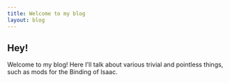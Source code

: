 ```yaml
---
title: Welcome to my blog
layout: blog
---
```


## Hey!
Welcome to my blog! Here I'll talk about various trivial and pointless things, such as mods for the Binding of Isaac.
